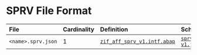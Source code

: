 # SPRV File Format

File | Cardinality | Definition | Schema | Example
:--- | :--- | :--- | :--- | :---
`<name>.sprv.json` | 1 | [`zif_aff_sprv_v1.intf.abap`](./type/zif_aff_sprv_v1.intf.abap) | [`sprv-v1.json`](./sprv-v1.json) | [srt_test_sprv.sprv.json](./examples/srt_test_sprv.sprv.json)
